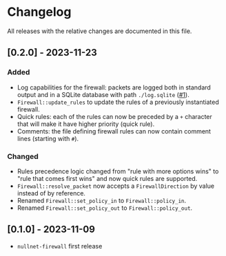 # Changelog

All releases with the relative changes are documented in this file.

## [0.2.0] - 2023-11-23
### Added
- Log capabilities for the firewall: packets are logged both in standard output 
  and in a SQLite database with path `./log.sqlite` ([#1](https://github.com/GyulyVGC/nullnet-firewall/pull/1)).
- `Firewall::update_rules` to update the rules of a previously instantiated firewall.
- Quick rules: each of the rules can now  be preceded by a `+` character 
  that will make it have higher priority (quick rule).
- Comments: the file defining firewall rules can now contain comment lines
  (starting with `#`).
### Changed
- Rules precedence logic changed from "rule with more options wins" to "rule that comes first wins"
  and now quick rules are supported.
- `Firewall::resolve_packet` now accepts a `FirewallDirection` by value instead of by reference.
- Renamed `Firewall::set_policy_in` to `Firewall::policy_in`.
- Renamed `Firewall::set_policy_out` to `Firewall::policy_out`.

## [0.1.0] - 2023-11-09
- `nullnet-firewall` first release
